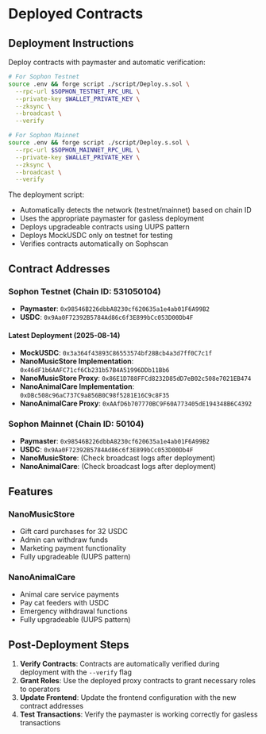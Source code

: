 # Deployed Contracts

## Deployment Instructions

Deploy contracts with paymaster and automatic verification:

```bash
# For Sophon Testnet
source .env && forge script ./script/Deploy.s.sol \
  --rpc-url $SOPHON_TESTNET_RPC_URL \
  --private-key $WALLET_PRIVATE_KEY \
  --zksync \
  --broadcast \
  --verify

# For Sophon Mainnet  
source .env && forge script ./script/Deploy.s.sol \
  --rpc-url $SOPHON_MAINNET_RPC_URL \
  --private-key $WALLET_PRIVATE_KEY \
  --zksync \
  --broadcast \
  --verify
```

The deployment script:
- Automatically detects the network (testnet/mainnet) based on chain ID
- Uses the appropriate paymaster for gasless deployment
- Deploys upgradeable contracts using UUPS pattern
- Deploys MockUSDC only on testnet for testing
- Verifies contracts automatically on Sophscan

## Contract Addresses

### Sophon Testnet (Chain ID: 531050104)
- **Paymaster**: `0x98546B226dbbA8230cf620635a1e4ab01F6A99B2`
- **USDC**: `0x9Aa0F72392B5784Ad86c6f3E899bCc053D00Db4F`

#### Latest Deployment (2025-08-14)
- **MockUSDC**: `0x3a364f43893C86553574bf28Bcb4a3d7ff0C7c1f`
- **NanoMusicStore Implementation**: `0x46dF1b6AAFC71cf6Cb231b57B4A51996DDb11Bb6`
- **NanoMusicStore Proxy**: `0x86E1D788FFCd8232D85dD7eB02c508e7021EB474`
- **NanoAnimalCare Implementation**: `0xDBc508c96aC737C9a856B0C98f5281E16C9c8F35`
- **NanoAnimalCare Proxy**: `0xAAfD6b707770BC9F60A773405dE194348B6C4392`

### Sophon Mainnet (Chain ID: 50104)
- **Paymaster**: `0x98546B226dbbA8230cf620635a1e4ab01F6A99B2`
- **USDC**: `0x9Aa0F72392B5784Ad86c6f3E899bCc053D00Db4F`
- **NanoMusicStore**: (Check broadcast logs after deployment)
- **NanoAnimalCare**: (Check broadcast logs after deployment)

## Features

### NanoMusicStore
- Gift card purchases for 32 USDC
- Admin can withdraw funds
- Marketing payment functionality
- Fully upgradeable (UUPS pattern)

### NanoAnimalCare  
- Animal care service payments
- Pay cat feeders with USDC
- Emergency withdrawal functions
- Fully upgradeable (UUPS pattern)

## Post-Deployment Steps

1. **Verify Contracts**: Contracts are automatically verified during deployment with the `--verify` flag
2. **Grant Roles**: Use the deployed proxy contracts to grant necessary roles to operators
3. **Update Frontend**: Update the frontend configuration with the new contract addresses
4. **Test Transactions**: Verify the paymaster is working correctly for gasless transactions